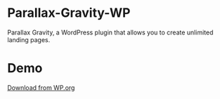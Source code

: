 # Parallax-Gravity-WP
Parallax Gravity, a WordPress plugin that allows you to create unlimited landing pages.
# Demo
[Download from WP.org](https://wordpress.org/plugins/parallax-gravity-landing-page-builder/)
